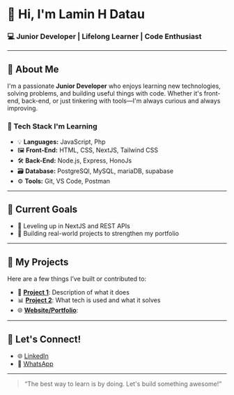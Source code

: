 # 👋 Hi, I'm Lamin H Datau

### 💻 Junior Developer | Lifelong Learner | Code Enthusiast

---

## 🚀 About Me

I'm a passionate **Junior Developer** who enjoys learning new technologies, solving problems, and building useful things with code. Whether it's front-end, back-end, or just tinkering with tools—I'm always curious and always improving.



### 🔧 Tech Stack I'm Learning
- 💡 **Languages:** JavaScript, Php
- 🖼️ **Front-End:** HTML, CSS, NextJS, Tailwind CSS
- 🛠️ **Back-End:** Node.js, Express, HonoJs
- 🗃️ **Database:** PostgreSQl, MySQL, mariaDB, supabase
- ⚙️ **Tools:** Git, VS Code, Postman

---

## 📌 Current Goals
- 🌱 Leveling up in NextJS and REST APIs
- 🧠 Building real-world projects to strengthen my portfolio

---

## 🧰 My Projects
Here are a few things I’ve built or contributed to:
- 🎯 [**Project 1**](#): Description of what it does
- 📊 [**Project 2**](#): What tech is used and what it solves
- 🌐 [**Website/Portfolio**](https://laminhdatau.my.id): 

---

## 🤝 Let's Connect!
- 🌐 [LinkedIn](https://linkedin.com/in/lamin-h-datau) 
- 📱 [WhatsApp](https://wa.me/6282271305463') 

---


> “The best way to learn is by doing. Let's build something awesome!”

